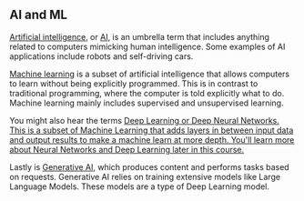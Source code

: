 ## AI and ML

<ins>Artificial intelligence</ins>, or <ins>AI</ins>, is an umbrella term that includes anything related to computers mimicking human intelligence. Some examples of AI applications include robots and self-driving cars.

<ins>Machine learning</ins> is a subset of artificial intelligence that allows computers to learn without being explicitly programmed. This is in contrast to traditional programming, where the computer is told explicitly what to do. Machine learning mainly includes supervised and unsupervised learning.

You might also hear the terms <ins>Deep Learning<ins> or <ins>Deep Neural Networks</ins>. This is a subset of Machine Learning that adds layers in between input data and output results to make a machine learn at more depth. You'll learn more about Neural Networks and Deep Learning later in this course.

Lastly is <ins>Generative AI</ins>, which produces content and performs tasks based on requests. Generative AI relies on training extensive models like Large Language Models. These models are a type of Deep Learning model.
